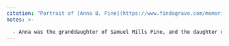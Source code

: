 ```yaml
---
citation: "Portrait of [Anna B. Pine](https://www.findagrave.com/memorial/29286648/anna-b-pine) (12 Dec 1864 to 20 Feb 1881), digitally photographed by Jacqueline Igliozzi and republished with permission via personal correspondence 01 Feb 2023."
notes: >-

  - Anna was the granddaughter of Samuel Mills Pine, and the daughter of [Nicholas Ludlow Pine](https://www.findagrave.com/memorial/124623340/nicholas-ludlow-pine) (19 Jul 1837 to 08 May 1921) and [Anna R. (Conkling) Pine](https://www.findagrave.com/memorial/124619706/anna-r-pine) (20 Sept 1832 to 01 Jul 1874). Anna B. was only 16 years old when she died."
---
```



